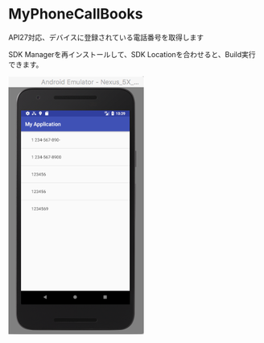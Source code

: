 # MyPhoneCallBooks


API27対応、デバイスに登録されている電話番号を取得します

SDK Managerを再インストールして、SDK Locationを合わせると、Build実行できます。


<img src="https://raw.githubusercontent.com/daisukenagata/MyPhoneCallBooks/master/Photo.png?raw=true">
